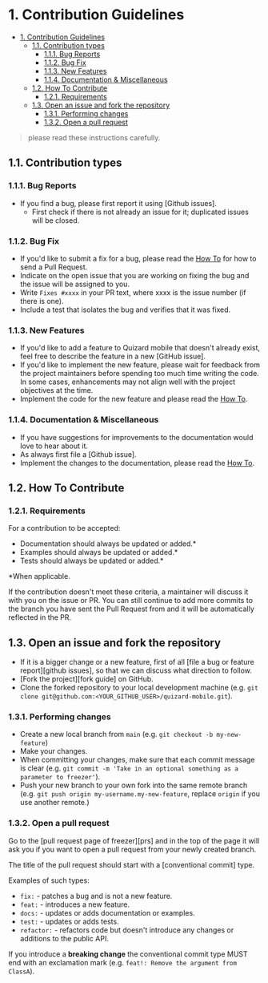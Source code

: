 
# 1. Contribution Guidelines

<!-- TOC -->

- [1. Contribution Guidelines](#1-contribution-guidelines)
  - [1.1. Contribution types](#11-contribution-types)
    - [1.1.1. Bug Reports](#111-bug-reports)
    - [1.1.2. Bug Fix](#112-bug-fix)
    - [1.1.3. New Features](#113-new-features)
    - [1.1.4. Documentation & Miscellaneous](#114-documentation--miscellaneous)
  - [1.2. How To Contribute](#12-how-to-contribute)
    - [1.2.1. Requirements](#121-requirements)
  - [1.3. Open an issue and fork the repository](#13-open-an-issue-and-fork-the-repository)
    - [1.3.1. Performing changes](#131-performing-changes)
    - [1.3.2. Open a pull request](#132-open-a-pull-request)

<!-- /TOC -->
> please read these instructions carefully.
## 1.1. Contribution types

### 1.1.1. Bug Reports

- If you find a bug, please first report it using [Github issues].
  - First check if there is not already an issue for it; duplicated issues will be closed.

### 1.1.2. Bug Fix

- If you'd like to submit a fix for a bug, please read the [How To](#12-how-to-contribute) for how to
  send a Pull Request.
- Indicate on the open issue that you are working on fixing the bug and the issue will be assigned
  to you.
- Write `Fixes #xxxx` in your PR text, where xxxx is the issue number (if there is one).
- Include a test that isolates the bug and verifies that it was fixed.

### 1.1.3. New Features

- If you'd like to add a feature to Quizard mobile that doesn't already exist, feel free to describe
  the feature in a new [GitHub issue].
- If you'd like to implement the new feature, please wait for feedback from the project maintainers
  before spending too much time writing the code. In some cases, enhancements may not align well
  with the project objectives at the time.
- Implement the code for the new feature and please read the [How To](#12-how-to-contribute).

### 1.1.4. Documentation & Miscellaneous

- If you have suggestions for improvements to the documentation would love to hear about it.
- As always first file a [Github issue].
- Implement the changes to the documentation, please read the [How To](#12-how-to-contribute).

## 1.2. How To Contribute

### 1.2.1. Requirements

For a contribution to be accepted:

- Documentation should always be updated or added.\*
- Examples should always be updated or added.\*
- Tests should always be updated or added.\*

\*When applicable.

If the contribution doesn't meet these criteria, a maintainer will discuss it with you on the issue
or PR. You can still continue to add more commits to the branch you have sent the Pull Request from
and it will be automatically reflected in the PR.

## 1.3. Open an issue and fork the repository

- If it is a bigger change or a new feature, first of all
  [file a bug or feature report][github issues], so that we can discuss what direction to follow.
- [Fork the project][fork guide] on GitHub.
- Clone the forked repository to your local development machine
  (e.g. `git clone git@github.com:<YOUR_GITHUB_USER>/quizard-mobile.git`).

### 1.3.1. Performing changes

- Create a new local branch from `main` (e.g. `git checkout -b my-new-feature`)
- Make your changes.
- When committing your changes, make sure that each commit message is clear
  (e.g. `git commit -m 'Take in an optional something as a parameter to freezer'`).
- Push your new branch to your own fork into the same remote branch
  (e.g. `git push origin my-username.my-new-feature`, replace `origin` if you use another remote.)

### 1.3.2. Open a pull request

Go to the [pull request page of freezer][prs] and in the top
of the page it will ask you if you want to open a pull request from your newly created branch.

The title of the pull request should start with a [conventional commit] type.

Examples of such types:

- `fix:` - patches a bug and is not a new feature.
- `feat:` - introduces a new feature.
- `docs:` - updates or adds documentation or examples.
- `test:` - updates or adds tests.
- `refactor:` - refactors code but doesn't introduce any changes or additions to the public API.

If you introduce a **breaking change** the conventional commit type MUST end with an exclamation
mark (e.g. `feat!: Remove the argument from ClassA`).
